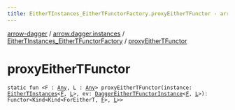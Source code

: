 ```yaml
---
title: EitherTInstances_EitherTFunctorFactory.proxyEitherTFunctor - arrow-dagger
---
```


[arrow-dagger](../../index.html) / [arrow.dagger.instances](../index.html) / [EitherTInstances_EitherTFunctorFactory](index.html) / [proxyEitherTFunctor](./proxy-either-t-functor.html)

# proxyEitherTFunctor

`static fun <F : `[`Any`](https://kotlinlang.org/api/latest/jvm/stdlib/kotlin/-any/index.html)`, L : `[`Any`](https://kotlinlang.org/api/latest/jvm/stdlib/kotlin/-any/index.html)`> proxyEitherTFunctor(instance: `[`EitherTInstances`](../-either-t-instances/index.html)`<`[`F`](proxy-either-t-functor.html#F)`, `[`L`](proxy-either-t-functor.html#L)`>, ev: `[`DaggerEitherTFunctorInstance`](../-dagger-either-t-functor-instance/index.html)`<`[`F`](proxy-either-t-functor.html#F)`, `[`L`](proxy-either-t-functor.html#L)`>): Functor<Kind<Kind<ForEitherT, `[`F`](proxy-either-t-functor.html#F)`>, `[`L`](proxy-either-t-functor.html#L)`>>`